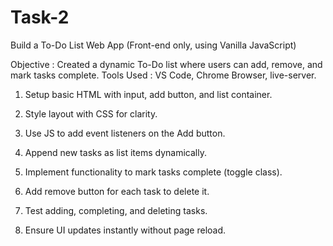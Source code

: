 # Task-2
  Build a To-Do List Web App (Front-end only, using Vanilla JavaScript)
  
 Objective : Created a dynamic To-Do list where users can add, remove, and mark tasks complete.
 Tools Used : VS Code, Chrome Browser, live-server.
 
 1. Setup basic HTML with input, add button, and list container.
 
 2. Style layout with CSS for clarity.
 
 3. Use JS to add event listeners on the Add button.
 
 4. Append new tasks as list items dynamically.
 
 5. Implement functionality to mark tasks complete (toggle class).
 
 6. Add remove button for each task to delete it.
 
 7. Test adding, completing, and deleting tasks.
 
 8. Ensure UI updates instantly without page reload.
